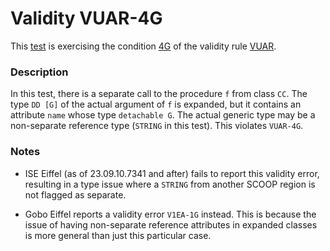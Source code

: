 # Validity VUAR-4G

This [test](.) is exercising the condition [4G](../Readme.md) of the validity rule [VUAR](../../vuar/Readme.md).

### Description

In this test, there is a separate call to the procedure `f` from class `CC`. The type `DD [G]` of the actual argument of `f` is expanded, but it contains an attribute `name` whose type `detachable G`. The actual generic type may be a non-separate reference type (`STRING` in this test). This violates `VUAR-4G`.

### Notes

* ISE Eiffel (as of 23.09.10.7341 and after) fails to report this validity error, resulting in a type issue where a `STRING` from another SCOOP region is not flagged as separate.

* Gobo Eiffel reports a validity error `V1EA-1G` instead. This is because the issue of having non-separate reference attributes in expanded classes is more general than just this particular case.
